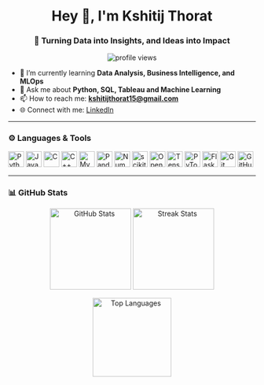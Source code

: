 <h1 align="center">Hey 👋, I'm Kshitij Thorat</h1>
<h3 align="center">🚀 Turning Data into Insights, and Ideas into Impact</h3>

<p align="center">
  <img src="https://komarev.com/ghpvc/?username=KshitijT15&label=Profile%20views&color=0e75b6&style=flat" alt="profile views"/>
</p>

- 🌱 I’m currently learning **Data Analysis, Business Intelligence, and MLOps**
- 💬 Ask me about **Python, SQL, Tableau and Machine Learning**
- 📫 How to reach me: **kshitijthorat15@gmail.com**
- 🌐 Connect with me: [LinkedIn](https://linkedin.com/in/kshitij-thorat-15july2005)

---

### ⚙️ Languages & Tools
<p>
  <img src="https://cdn.jsdelivr.net/gh/devicons/devicon/icons/python/python-original.svg" height="32" alt="Python"/>
  <img src="https://cdn.jsdelivr.net/gh/devicons/devicon/icons/java/java-original.svg" height="32" alt="Java"/>
  <img src="https://cdn.jsdelivr.net/gh/devicons/devicon/icons/c/c-original.svg" height="32" alt="C"/>
  <img src="https://cdn.jsdelivr.net/gh/devicons/devicon/icons/cplusplus/cplusplus-original.svg" height="32" alt="C++"/>
  <img src="https://cdn.jsdelivr.net/gh/devicons/devicon/icons/mysql/mysql-original.svg" height="32" alt="MySQL"/>
  <img src="https://cdn.jsdelivr.net/gh/devicons/devicon/icons/pandas/pandas-original.svg" height="32" alt="Pandas"/>
  <img src="https://cdn.jsdelivr.net/gh/devicons/devicon/icons/numpy/numpy-original.svg" height="32" alt="NumPy"/>
  <img src="https://cdn.jsdelivr.net/gh/devicons/devicon/icons/scikitlearn/scikitlearn-original.svg" height="32" alt="scikit-learn"/>
  <img src="https://cdn.jsdelivr.net/gh/devicons/devicon/icons/opencv/opencv-original.svg" height="32" alt="OpenCV"/>
  <img src="https://cdn.jsdelivr.net/gh/devicons/devicon/icons/tensorflow/tensorflow-original.svg" height="32" alt="TensorFlow"/>
  <img src="https://cdn.jsdelivr.net/gh/devicons/devicon/icons/pytorch/pytorch-original.svg" height="32" alt="PyTorch"/>
  <img src="https://cdn.jsdelivr.net/gh/devicons/devicon/icons/flask/flask-original.svg" height="32" alt="Flask"/>
  <img src="https://cdn.jsdelivr.net/gh/devicons/devicon/icons/git/git-original.svg" height="32" alt="Git"/>
  <img src="https://cdn.jsdelivr.net/gh/devicons/devicon/icons/github/github-original.svg" height="32" alt="GitHub"/>
</p>

---

### 📊 GitHub Stats
<p align="center">
  <img src="https://github-readme-stats.vercel.app/api?username=KshitijT15&show_icons=true&rank_icon=github&hide_border=true" height="165" alt="GitHub Stats"/>
  <img src="https://github-readme-streak-stats.herokuapp.com?user=KshitijT15&hide_border=true" height="165" alt="Streak Stats"/>
</p>

<p align="center">
  <img src="https://github-readme-stats.vercel.app/api/top-langs/?username=KshitijT15&layout=compact&hide_border=true" height="160" alt="Top Languages"/>
</p>
